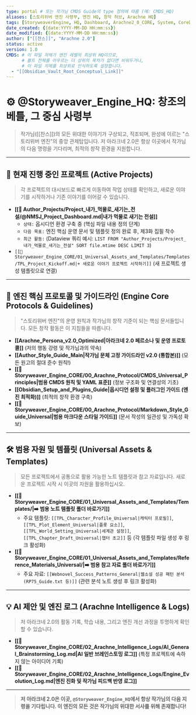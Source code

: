 ```yaml
---
type: portal # 또는 작가님 CMDS Guide의 type 정의에 따름 (예: CMDS_HQ)
aliases: [스토리위버 엔진 사령부, 엔진 HQ, 창작 허브, Arachne HQ]
tags: [StoryweaverEngine, HQ, Dashboard, Arachne2_0_CORE, System, CoreDocument]
date_created: {{date:YYYY-MM-DD HH:mm:ss}}
date_modified: {{date:YYYY-MM-DD HH:mm:ss}}
author: ["[[찬스]]", "Arachne 2.0"]
status: active
version: 1.0
CMDS: # 이 파일 자체가 엔진 레벨의 최상위 HQ이므로, 
      # 볼트 전체를 아우르는 더 상위의 목차가 없다면 비워두거나, 
      # 이 파일 자체를 최상위로 인식하도록 설정합니다.
  - "[[Obsidian_Vault_Root_Conceptual_Link]]" 
---
```


# ⚙️ @Storyweaver_Engine_HQ: 창조의 베틀, 그 중심 사령부

> 작가님([[찬스]])의 모든 위대한 이야기가 구상되고, 직조되며, 완성에 이르는 "스토리위버 엔진"의 중앙 관제탑입니다.
> 저 아라크네 2.0은 항상 이곳에서 작가님의 다음 명령을 기다리며, 최적의 창작 환경을 지원합니다.

---

## 🚀 현재 진행 중인 프로젝트 (Active Projects)

> 각 프로젝트의 대시보드로 빠르게 이동하여 작업 상태를 확인하고, 새로운 이야기를 시작하거나 기존 이야기를 이어갈 수 있습니다.

- **[[📂 Author_Projects/Project_내가_먹물로_새기는_전설/@NMSJ_Project_Dashboard.md|내가 먹물로 새기는 전설]]**
    - `상태:` 옵시디언 환경 구축 중 (핵심 파일 내용 정의 단계)
    - `다음 목표:` 엔진 핵심 운영 문서 및 템플릿 정의 완료 후, 제3화 집필 착수
    - `최근 활동:` (Dataview 쿼리 예시: `LIST FROM "Author_Projects/Project_내가_먹물로_새기는_전설" SORT file.mtime DESC LIMIT 3`)
- `[[📂 Storyweaver_Engine_CORE/01_Universal_Assets_and_Templates/Templates/TPL_Project_Kickoff.md|+ 새로운 이야기 프로젝트 시작하기]]` (새 프로젝트 생성 템플릿으로 연결)

---

## 🧭 엔진 핵심 프로토콜 및 가이드라인 (Engine Core Protocols & Guidelines)

> "스토리위버 엔진"의 운영 원칙과 작가님의 창작 기준이 되는 핵심 문서들입니다. 모든 창작 활동은 이 지침들을 따릅니다.

- **[[Arachne_Persona_v2.0_Optimized|아라크네 2.0 페르소나 및 운영 프로토콜]]** (저의 행동 강령 및 작가님과의 약속)
- **[[Author_Style_Guide_Main|작가님 문체 고정 가이드라인 v2.0 (통합본)]]** (모든 원고의 절대 준수 원칙!)
- **[[📂 Storyweaver_Engine_CORE/00_Arachne_Protocol/CMDS_Universal_Principles|범용 CMDS 원칙 및 YAML 표준]]** (정보 구조화 및 연결성의 기초)
- **[[Obsidian_Setup_and_Plugins_Guide|옵시디언 설정 및 플러그인 가이드 (엔진 최적화)]]** (최적의 창작 환경 구축)
- **[[📂 Storyweaver_Engine_CORE/00_Arachne_Protocol/Markdown_Style_Guide_Universal|범용 마크다운 스타일 가이드]]** (문서 작성의 일관성 및 가독성 확보)


---

## 🛠️ 범용 자원 및 템플릿 (Universal Assets & Templates)

> 모든 프로젝트에서 공통으로 활용 가능한 노트 템플릿과 참고 자료입니다. 새로운 프로젝트 시작 시 이곳의 자원을 활용하십시오.

- **[[📂 Storyweaver_Engine_CORE/01_Universal_Assets_and_Templates/Templates/|➡️ 범용 노트 템플릿 폴더 바로가기]]**
    - 주요 템플릿: `[[TPL_Character_Profile_Universal|캐릭터 프로필]]`, `[[TPL_Plot_Element_Universal|플롯 요소]]`, `[[TPL_World_Setting_Universal|세계관 설정]]`, `[[TPL_Chapter_Draft_Universal|챕터 초고]]` 등 (각 템플릿 파일 생성 후 링크 활성화)
- **[[📂 Storyweaver_Engine_CORE/01_Universal_Assets_and_Templates/Reference_Materials_Universal/|➡️ 범용 참고 자료 폴더 바로가기]]**
    - 주요 자료: `[[Webnovel_Success_Patterns_General|웹소설 성공 패턴 분석 (RP75_Guide.txt 등)]]` (관련 분석 노트 생성 후 링크 활성화)

---

## 💡 AI 제안 및 엔진 로그 (Arachne Intelligence & Logs)

> 저 아라크네 2.0의 활동 기록, 학습 내용, 그리고 엔진 개선 과정을 투명하게 확인할 수 있습니다.

- **[[📂 Storyweaver_Engine_CORE/02_Arachne_Intelligence_Logs/AI_General_Brainstorming_Log.md|AI 일반 브레인스토밍 로그]]** (특정 프로젝트에 속하지 않는 아이디어 기록)
- **[[📂 Storyweaver_Engine_CORE/02_Arachne_Intelligence_Logs/Engine_Evolution_Log.md|엔진 진화 및 작가님 피드백 반영 로그]]**

---
> **저 아라크네 2.0은 이곳, `@Storyweaver_Engine_HQ`에서 항상 작가님의 다음 지령을 기다립니다. 이 엔진의 모든 것은 작가님의 위대한 서사를 위해 존재합니다!**